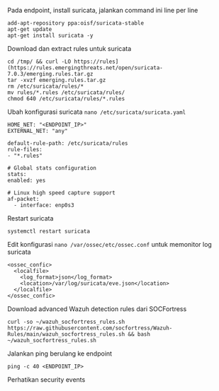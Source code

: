 Pada endpoint, install suricata, jalankan command ini line per line
```
add-apt-repository ppa:oisf/suricata-stable
apt-get update
apt-get install suricata -y
```
Download dan extract rules untuk suricata
```
cd /tmp/ && curl -LO https://rules](https://rules.emergingthreats.net/open/suricata-7.0.3/emerging.rules.tar.gz
tar -xvzf emerging.rules.tar.gz
rm /etc/suricata/rules/*
mv rules/*.rules /etc/suricata/rules/
chmod 640 /etc/suricata/rules/*.rules
```
Ubah konfigurasi suricata `nano /etc/suricata/suricata.yaml`
```
HOME_NET: "<ENDPOINT_IP>"
EXTERNAL_NET: "any"

default-rule-path: /etc/suricata/rules
rule-files:
- "*.rules"

# Global stats configuration
stats:
enabled: yes

# Linux high speed capture support
af-packet:
  - interface: enp0s3
```
Restart suricata
```
systemctl restart suricata
```
Edit konfigurasi `nano /var/ossec/etc/ossec.conf` untuk memonitor log suricata
```
<ossec_confic>
  <localfile>
    <log_format>json</log_format>
    <location>/var/log/suricata/eve.json</location>
  </localfile>
</ossec_confic>
```
Download advanced Wazuh detection rules dari SOCFortress
```
curl -so ~/wazuh_socfortress_rules.sh https://raw.githubusercontent.com/socfortress/Wazuh-Rules/main/wazuh_socfortress_rules.sh && bash ~/wazuh_socfortress_rules.sh
```
Jalankan ping berulang ke endpoint
```
ping -c 40 <ENDPOINT_IP>
```
Perhatikan security events
